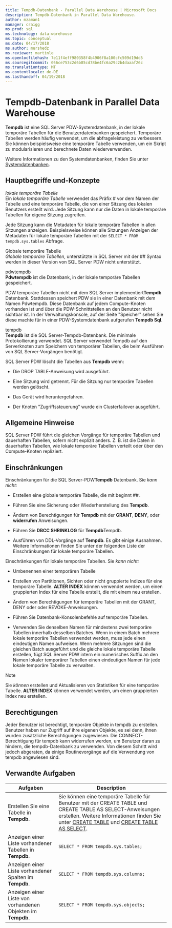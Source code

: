 ```yaml
---
title: Tempdb-Datenbank - Parallel Data Warehouse | Microsoft Docs
description: Tempdb-Datenbank in Parallel Data Warehouse.
author: mzaman1
manager: craigg
ms.prod: sql
ms.technology: data-warehouse
ms.topic: conceptual
ms.date: 04/17/2018
ms.author: murshedz
ms.reviewer: martinle
ms.openlocfilehash: 7e11f4eff980358f4b4906f8a100cfc509d19dd5
ms.sourcegitcommit: 056ce753c2d6b85cd78be4fc6a29c2b4daaaf26c
ms.translationtype: MT
ms.contentlocale: de-DE
ms.lasthandoff: 04/19/2018
---
```

# <a name="tempdb-database-in-parallel-data-warehouse"></a>Tempdb-Datenbank in Parallel Data Warehouse
**Tempdb** ist eine SQL Server PDW-Systemdatenbank, in der lokale temporäre Tabellen für die Benutzerdatenbanken gespeichert. Temporäre Tabellen werden häufig verwendet, um die abfrageleistung zu verbessern. Sie können beispielsweise eine temporäre Tabelle verwenden, um ein Skript zu modularisieren und berechnete Daten wiederverwenden.  
  
Weitere Informationen zu den Systemdatenbanken, finden Sie unter [Systemdatenbanken](system-databases.md).  
  
## <a name="Basics"></a>Hauptbegriffe und-Konzepte  
*lokale temporäre Tabelle*  
Ein *lokale temporäre Tabelle* verwendet das Präfix # vor dem Namen der Tabelle und eine temporäre Tabelle, die von einer Sitzung des lokalen Benutzers erstellt wird. Jede Sitzung kann nur die Daten in lokale temporäre Tabellen für eigene Sitzung zugreifen.  
  
Jede Sitzung kann die Metadaten für lokale temporäre Tabellen in allen Sitzungen anzeigen. Beispielsweise können alle Sitzungen Anzeigen der Metadaten für lokale temporäre Tabellen mit der `SELECT * FROM tempdb.sys.tables` Abfrage.  
  
Globale temporäre Tabelle  
*Globale temporäre Tabellen*, unterstützte in SQL Server mit der ## Syntax werden in dieser Version von SQL Server PDW nicht unterstützt.  
  
pdwtempdb  
**Pdwtempdb** ist die Datenbank, in der lokale temporäre Tabellen gespeichert.  
  
PDW temporäre Tabellen nicht mit dem SQL Server implementiert**Tempdb** Datenbank. Stattdessen speichert PDW sie in einer Datenbank mit dem Namen Pdwtempdb. Diese Datenbank auf jedem Compute-Knoten vorhanden ist und über die PDW-Schnittstellen an den Benutzer nicht sichtbar ist. In der Verwaltungskonsole, auf der Seite "Speicher" sehen Sie diese machte für in einer PDW-Systemdatenbank aufgerufen **Tempdb Sql**.  
  
tempdb  
**Tempdb** ist die SQL Server-Tempdb-Datenbank. Die minimale Protokollierung verwendet. SQL Server verwendet Tempdb auf den Serverknoten zum Speichern von temporärer Tabellen, die beim Ausführen von SQL Server-Vorgängen benötigt.  
  
SQL Server PDW löscht die Tabellen aus **Tempdb** wenn:  
  
-   Die DROP TABLE-Anweisung wird ausgeführt.  
  
-   Eine Sitzung wird getrennt. Für die Sitzung nur temporäre Tabellen werden gelöscht.  
  
-   Das Gerät wird heruntergefahren.  
  
-   Der Knoten "Zugriffssteuerung" wurde ein Clusterfailover ausgeführt.  
  
## <a name="general-remarks"></a>Allgemeine Hinweise  
SQL Server PDW führt die gleichen Vorgänge für temporäre Tabellen und dauerhaften Tabellen, sofern nicht explizit anders. Z. B. ist die Daten in dauerhaften Tabellen, wie lokale temporäre Tabellen verteilt oder über den Compute-Knoten repliziert.  
  
## <a name="LimitationsRestrictions"></a>Einschränkungen  
Einschränkungen für die SQL Server-PDW**Tempdb** Datenbank. Sie *kann nicht:*  
  
-   Erstellen eine globale temporäre Tabelle, die mit beginnt ##.  
  
-   Führen Sie eine Sicherung oder Wiederherstellung des **Tempdb**.  
  
-   Ändern von Berechtigungen für **Tempdb** mit der **GRANT**, **DENY**, oder **widerrufen** Anweisungen.  
  
-   Führen Sie **DBCC SHRINKLOG** für **Tempdb**Tempdb.  
  
-   Ausführen von DDL-Vorgänge auf **Tempdb**. Es gibt einige Ausnahmen. Weitere Informationen finden Sie unter der folgenden Liste der Einschränkungen für lokale temporäre Tabellen.  
  
Einschränkungen für lokale temporäre Tabellen. Sie *kann nicht:*  
  
-   Umbenennen einer temporären Tabelle  
  
-   Erstellen von Partitionen, Sichten oder nicht gruppierte Indizes für eine temporäre Tabelle. **ALTER INDEX** können verwendet werden, um einen gruppierten Index für eine Tabelle erstellt, die mit einem neu erstellen.  
  
-   Ändern von Berechtigungen für temporäre Tabellen mit der GRANT, DENY oder oder REVOKE-Anweisungen.  
  
-   Führen Sie Datenbank-Konsolenbefehle auf temporäre Tabellen.  
  
-   Verwenden Sie denselben Namen für mindestens zwei temporäre Tabellen innerhalb desselben Batches. Wenn in einem Batch mehrere lokale temporäre Tabellen verwendet werden, muss jede einen eindeutigen Namen aufweisen. Wenn mehrere Sitzungen sind die gleichen Batch ausgeführt und die gleiche lokale temporäre Tabelle erstellen, fügt SQL Server PDW intern ein numerisches Suffix an den Namen lokaler temporärer Tabellen einen eindeutigen Namen für jede lokale temporäre Tabelle zu verwalten.  
  
> [!NOTE]  
> Sie *können* erstellen und Aktualisieren von Statistiken für eine temporäre Tabelle. **ALTER INDEX** können verwendet werden, um einen gruppierten Index neu erstellen.  
  
## <a name="permissions"></a>Berechtigungen  
Jeder Benutzer ist berechtigt, temporäre Objekte in tempdb zu erstellen. Benutzer haben nur Zugriff auf ihre eigenen Objekte, es sei denn, ihnen wurden zusätzliche Berechtigungen zugewiesen. Die CONNECT-Berechtigung für tempdb kann widerrufen werden, um Benutzer daran zu hindern, die tempdb-Datenbank zu verwenden. Von diesem Schritt wird jedoch abgeraten, da einige Routinevorgänge auf die Verwendung von tempdb angewiesen sind.  
  
## <a name="RelatedTasks"></a>Verwandte Aufgaben  
  
|Aufgaben|Description|  
|---------|---------------|  
|Erstellen Sie eine Tabelle in **Tempdb**.|Sie können eine temporäre Tabelle für Benutzer mit der CREATE TABLE und CREATE TABLE AS SELECT-Anweisungen erstellen. Weitere Informationen finden Sie unter [CREATE TABLE](../t-sql/statements/create-table-azure-sql-data-warehouse.md) und [CREATE TABLE AS SELECT](../t-sql/statements/create-table-as-select-azure-sql-data-warehouse.md).|  
|Anzeigen einer Liste vorhandener Tabellen in **Tempdb**.|`SELECT * FROM tempdb.sys.tables;`|  
|Anzeigen einer Liste vorhandener Spalten im **Tempdb**.|`SELECT * FROM tempdb.sys.columns;`|  
|Anzeigen einer Liste von vorhandenen Objekten im **Tempdb**.|`SELECT * FROM tempdb.sys.objects;`|  
  
<!-- MISSING LINKS 
## See Also  
[Common Metadata Query Examples &#40;SQL Server PDW&#41;](../sqlpdw/common-metadata-query-examples-sql-server-pdw.md)  
-->
  

